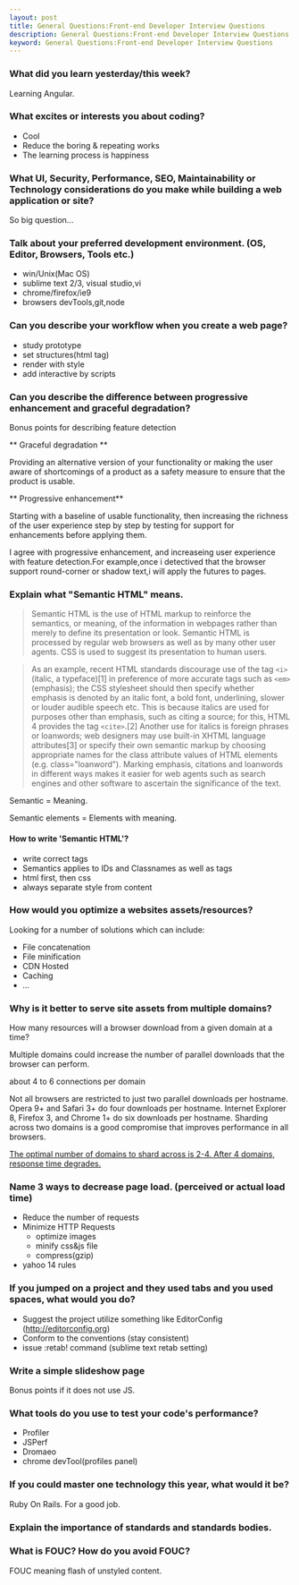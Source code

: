 ```yaml
---
layout: post
title: General Questions:Front-end Developer Interview Questions
description: General Questions:Front-end Developer Interview Questions
keyword: General Questions:Front-end Developer Interview Questions
---
```


### What did you learn yesterday/this week?  
Learning Angular.

### What excites or interests you about coding?  
* Cool
* Reduce the boring & repeating works
* The learning process is happiness

### What UI, Security, Performance, SEO, Maintainability or Technology considerations do you make while building a web application or site?  
So big question...

### Talk about your preferred development environment. (OS, Editor, Browsers, Tools etc.)  
* win/Unix(Mac OS)
* sublime text 2/3, visual studio,vi
* chrome/firefox/ie9
* browsers devTools,git,node

### Can you describe your workflow when you create a web page?
* study prototype
* set structures(html tag)
* render with style
* add interactive by scripts

### Can you describe the difference between progressive enhancement and graceful degradation?    
Bonus points for describing feature detection   

** Graceful degradation **

Providing an alternative version of your functionality or making the user aware of shortcomings of a product as a safety measure to ensure that the product is usable.

** Progressive enhancement**   

Starting with a baseline of usable functionality, then increasing the richness of the user experience step by step by testing for support for enhancements before applying them.

I agree with progressive enhancement, and increaseing user experience with feature detection.For example,once i detectived that the browser support round-corner or shadow text,i will apply the futures to pages.

### Explain what "Semantic HTML" means.

>Semantic HTML is the use of HTML markup to reinforce the semantics, or meaning, of the information in webpages rather than merely to define its presentation or look. Semantic HTML is processed by regular web browsers as well as by many other user agents. CSS is used to suggest its presentation to human users.

>As an example, recent HTML standards discourage use of the tag `<i>` (italic, a typeface)[1] in preference of more accurate tags such as `<em>` (emphasis); the CSS stylesheet should then specify whether emphasis is denoted by an italic font, a bold font, underlining, slower or louder audible speech etc. This is because italics are used for purposes other than emphasis, such as citing a source; for this, HTML 4 provides the tag `<cite>`.[2] Another use for italics is foreign phrases or loanwords; web designers may use built-in XHTML language attributes[3] or specify their own semantic markup by choosing appropriate names for the class attribute values of HTML elements (e.g. class="loanword"). Marking emphasis, citations and loanwords in different ways makes it easier for web agents such as search engines and other software to ascertain the significance of the text.

Semantic = Meaning.

Semantic elements = Elements with meaning.

#### How to write 'Semantic HTML'?
* write correct tags
* Semantics applies to IDs and Classnames as well as tags
* html first, then css
* always separate style from content



### How would you optimize a websites assets/resources?
Looking for a number of solutions which can include:

* File concatenation
* File minification
* CDN Hosted
* Caching
* ...

### Why is it better to serve site assets from multiple domains?    
How many resources will a browser download from a given domain at a time?

Multiple domains could increase the number of parallel downloads that the browser can perform.

about 4 to 6 connections per domain

Not all browsers are restricted to just two parallel downloads per hostname. Opera 9+ and Safari 3+ do four downloads per hostname. Internet Explorer 8, Firefox 3, and Chrome 1+ do six downloads per hostname. Sharding across two domains is a good compromise that improves performance in all browsers.

[The optimal number of domains to shard across is 2-4. After 4 domains, response time degrades.][yui-perfomance-research]

### Name 3 ways to decrease page load. (perceived or actual load time)

* Reduce the number of requests
* Minimize HTTP Requests
	* optimize images
	* minify css&js file
	* compress(gzip)
* yahoo 14 rules 


### If you jumped on a project and they used tabs and you used spaces, what would you do?
* Suggest the project utilize something like EditorConfig (http://editorconfig.org)
* Conform to the conventions (stay consistent)
* issue :retab! command (sublime text retab setting)

### Write a simple slideshow page  
Bonus points if it does not use JS.

### What tools do you use to test your code's performance?
* Profiler
* JSPerf
* Dromaeo
* chrome devTool(profiles panel)

### If you could master one technology this year, what would it be?
Ruby On Rails. For a good job.

### Explain the importance of standards and standards bodies.

### What is FOUC? How do you avoid FOUC?
FOUC meaning flash of unstyled content.



[graceful-degraduation-vs-progressive-enhancement]:http://dev.opera.com/articles/view/graceful-degradation-progressive-enhancement/


[semantic-html]:http://en.wikipedia.org/wiki/Semantic_HTML

[write-better-semantic-html]:http://www.webdesignfromscratch.com/html-css/write-better-semantic-html/

[semantic-markup]:http://www.adobe.com/cn/devnet/html5/articles/semantic-markup.html

[external-domains]:http://webmasters.stackexchange.com/questions/26753/why-do-big-sites-host-their-images-css-on-external-domains

[yui-perfomance-research]:http://yuiblog.com/blog/2007/04/11/performance-research-part-4/

[separate-domain]:http://webmasters.stackexchange.com/questions/25087/what-is-the-advantage-to-hosting-static-resources-on-a-separate-domain

[browser-requests-number]:http://stackoverflow.com/questions/7456325/get-number-of-concurrent-requests-by-browser

[roundup-on-parallel-connections]:http://www.stevesouders.com/blog/2008/03/20/roundup-on-parallel-connections/

[the-innovations-of-internet-explorer]:http://www.nczonline.net/blog/2012/08/22/the-innovations-of-internet-explorer/



